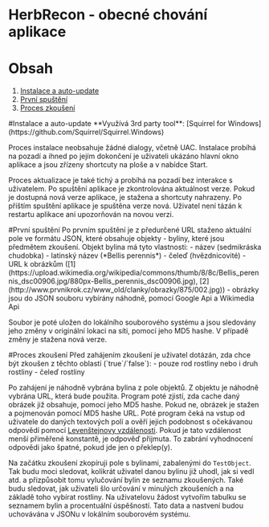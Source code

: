 HerbRecon - obecné chování aplikace
===

# Obsah
1. [Instalace a auto-update](#dd-part1)
2. [První spuštění](#dd-part2)
3. [Proces zkoušení](#dd-part3)

<div id="dd-part1" />
#Instalace a auto-update
**Využívá 3rd party tool**: [Squirrel for Windows](https://github.com/Squirrel/Squirrel.Windows)

Proces instalace neobsahuje žádné dialogy, včetně UAC. Instalace probíhá na pozadí a
ihned po jejím dokončení je uživateli ukázáno hlavní okno aplikace a jsou zřízeny shortcuty
na ploše a v nabídce Start.

Proces aktualizace je také tichý a probíhá na pozadí bez interakce s uživatelem. Po spuštění aplikace
je zkontrolována aktuálnost verze. Pokud je dostupná nová verze aplikace, je stažena a shortcuty
nahrazeny. Po příštím spuštění aplikace je spuštěna verze nová. Uživatel není tázán k restartu aplikace
ani upozorňován na novou verzi.

<div id="dd-part2" />
#První spuštění
Po prvním spuštění je z předurčené URL staženo aktuální pole ve formátu JSON, které obsahuje objekty - byliny,
které jsou předmětem zkoušení.
Objekt bylina má tyto vlastnosti:
- název (sedmikráska chudobka)
- latinský název (*Bellis perennis*)
- čeleď (hvězdnicovité)
- URL k obrázkům ([1](https://upload.wikimedia.org/wikipedia/commons/thumb/8/8c/Bellis_perennis_dsc00906.jpg/880px-Bellis_perennis_dsc00906.jpg), [2](http://www.prvnikrok.cz/www_old/clanky/obrazky/875/002.jpg))
    - obrázky jsou do JSON souboru vybírány náhodně, pomocí Google Api a Wikimedia Api

Soubor je poté uložen do lokálního souborového systému a jsou sledovány jeho změny v originální lokaci na síti, pomocí jeho MD5 hashe. V případě změny je stažena nová verze.
 
<div id="dd-part3" />    
#Proces zkoušení
Před zahájením zkoušení je uživatel dotázán, zda chce být zkoušen z těchto oblastí (`true`/`false`):
- pouze rod rostliny nebo i druh rostliny
- čeleď rostliny

Po zahájení je náhodně vybrána bylina z pole objektů.
Z objektu je náhodně vybrána URL, která bude použita.
Program poté zjistí, zda cache daný obrázek již obsahuje, pomocí
jeho MD5 hashe. Pokud ne, obrázek je stažen a pojmenován pomocí MD5 hashe URL.
Poté program čeká na vstup od uživatele do daných textových polí a ověří jejich podobnost s očekávanou odpovědí pomocí
[Levenštejnovy vzdálenosti](https://cs.wikipedia.org/wiki/Leven%C5%A1tejnova_vzd%C3%A1lenost).
Pokud je tato vzdálenost menší přiměřené konstantě, je odpověď přijmuta. To zabrání vyhodnocení odpovědi
jako špatné, pokud jde jen o překlep(y).

Na začátku zkoušení zkopíruji pole s bylinami, zabalenými do `TestObject`. Tak budu moci sledovat,
kolikrát uživatel danou bylinu již uhodl, jak si vedl atd. a přizpůsobit tomu vylučování bylin
ze seznamu zkoušených. Také budu sledovat, jak uživateli šlo určování v minulých zkoušeních a na základě toho
vybírat rostliny. Na uživatelovu žádost vytvořím tabulku se seznamem bylin a procentuální úspěšností.
Tato data a nastvení budou uchovávána v JSONu v lokálním souborovém systému.